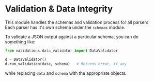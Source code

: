 # Validation & Data Integrity
This module handles the schemas and validation process for all parsers. Each parser has it's own schema under the `schemas` module.

To validate a JSON output against a particular schema, you can do something like:
```python
from validations.data_validator import DataValidator

d = DataValidator()
d.run_validation(data, schema)   # Returns error, if any
```
while replacing `data` and `schema` with the appropriate objects.
